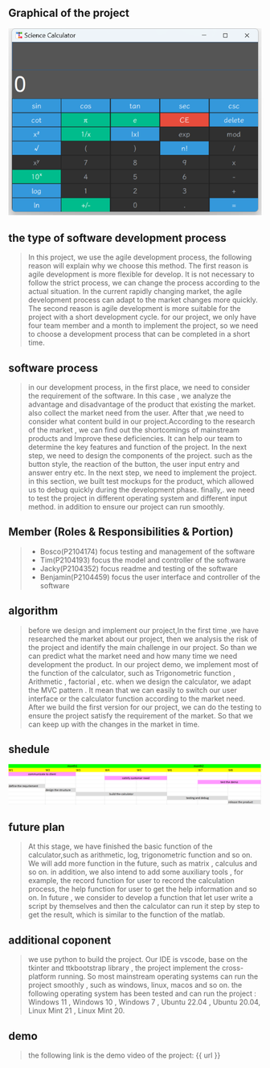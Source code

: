 ## Graphical of the project

![UI](./userInterface.png)

## the type of software development process

> In this project, we use the agile development process, the following reason will explain why we choose this method. The first reason is agile development is more flexible for develop. It is not necessary to follow the strict process, we can change the process according to the actual situation. In the current rapidly changing market, the agile development process can adapt to the market changes more quickly. The second reason is agile development is more suitable for the project with a short development cycle. for our project, we only have four team member and a month to implement the project, so we need to choose a development process that can be completed in a short time.

## software process

> in our development process, in the first place, we need to consider the requirement of the software. In this case , we analyze the advantage and disadvantage of the product that existing the market. also collect the market need from the user. After that ,we need to consider what content build in our project.According to the research of the market , we can find out the shortcomings of mainstream products and Improve these deficiencies. It can help our team to determine the key features and function of the project. In the next step, we need to design the components of the project. such as the button style, the reaction of the button, the user input entry and answer entry etc. In the next step, we need to implement the project. in this section, we built test mockups for the product, which allowed us to debug quickly during the development phase. finally,. we need to test the project in different operating system and different input method. in addition to ensure our project can run smoothly.

## Member (Roles & Responsibilities & Portion)

> - Bosco(P2104174) focus testing and management of the software
> - Tim(P2104193) focus the model and controller of the software
> - Jacky(P2104352) focus readme and testing of the software
> - Benjamin(P2104459) focus the user interface and controller of the software

## algorithm

> before we design and implement our project,In the first time ,we have researched the market about our project, then we analysis the risk of the project and identify the main challenge in our project. So than we can predict what the market need and how many time we need development the product. In our project demo, we implement most of the function of the calculator, such as Trigonometric function , Arithmetic , factorial , etc. when we design the calculator, we adapt the MVC pattern . It mean that we can easily to switch our user interface or the calculator function according to the market need. After we build the first version for our project, we can do the testing to ensure the project satisfy the requirement of the market. So that we can keep up with the changes in the market in time.

## shedule

![shedule](./shedule.png)

## future plan

> At this stage, we have finished the basic function of the calculator,such as arithmetic, log, trigonometric function and so on. We will add more function in the future, such as matrix , calculus and so on. in addition, we also intend to add some auxiliary tools , for example, the record function for user to record the calculation process, the help function for user to get the help information and so on. In future , we consider to develop a function that let user write a script by themselves and then the calculator can run it step by step to get the result, which is similar to the function of the matlab.

## additional coponent

> we use python to build the project. Our IDE is vscode, base on the tkinter and ttkbootstrap library , the project implement the cross-platform running. So most mainstream operating systems can run the project smoothly , such as windows, linux, macos and so on. the following operating system has been tested and can run the project : Windows 11 , Windows 10 , Windows 7 , Ubuntu 22.04 , Ubuntu 20.04, Linux Mint 21 , Linux Mint 20.

## demo

> the following link is the demo video of the project: {{ url }}
